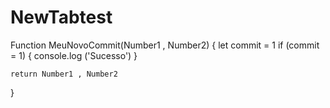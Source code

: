 # NewTabtest




Function MeuNovoCommit(Number1 , Number2) {
    let commit = 1
    if (commit = 1) {
        console.log ('Sucesso')
    }

    return Number1 , Number2
}
